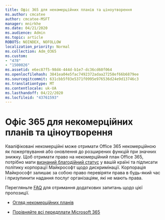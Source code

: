 ```yaml
---
title: Офіс 365 для некомерційних планів та ціноутворення
ms.author: cmcatee
author: cmcatee-MSFT
manager: mnirkhe
ms.date: 04/21/2020
ms.audience: Admin
ms.topic: article
ROBOTS: NOINDEX, NOFOLLOW
localization_priority: Normal
ms.collection: Adm_O365
ms.custom:
- "478"
- "1500026"
ms.assetid: e6ec87f5-98d4-444d-b1e7-dc36cd60f064
ms.openlocfilehash: 3841ea04e5fac7492372adaa27258ef66b6879ee
ms.sourcegitcommit: 631cbb5f03e5371f0995e976536d24e9d13746c3
ms.translationtype: MT
ms.contentlocale: uk-UA
ms.lasthandoff: 04/22/2020
ms.locfileid: "43761593"
---
```

# <a name="office-365-for-nonprofit-plans-and-pricing"></a>Офіс 365 для некомерційних планів та ціноутворення

Кваліфіковані некомерційні може отримати Office 365 некомерційною як пожертвування або оновлення до розширених функцій при значних знижку. Щоб отримати право на некомерційний план Office 365, потрібно мати [визнаний благодійний статус](https://go.microsoft.com/fwlink/p/?LinkID=330253) у вашій країні та підписати політику корпорації Майкрософт щодо дискримінації. Корпорація Майкрософт залишає за собою право перевіряти права в будь-який час і призупинити надання послуг організаціям, які не мають права.
  
Перегляньте [FAQ](https://products.office.com/nonprofit/office-365-nonprofit) для отримання додаткових запитань щодо цієї пропозиції.
  
- [Огляд некомерційних планів](https://products.office.com/nonprofit/office-365-nonprofit-plans-and-pricing?tab=1)

- [Порівняйте всі передплати Microsoft 365](https://products.office.com/business/compare-more-office-365-for-business-plans)